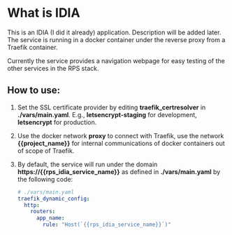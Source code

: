 # What is IDIA

This is an IDIA (I did it already) application. Description will be added later.
The service is running in a docker container under the reverse proxy from a Traefik container.

Currently the service provides a navigation webpage for easy testing of the other services in the RPS stack.

## How to use:

1. Set the SSL certificate provider by editing **traefik_certresolver** in **./vars/main.yaml**. E.g., **letsencrypt-staging** for development, **letsencrypt** for production.

2. Use the docker network **proxy** to connect with Traefik, use the network **{{project_name}}** for internal communications of docker containers out of scope of Traefik.

3. By default, the service will run under the domain **https://{{rps_idia_service_name}}** as defined in **./vars/main.yaml** by the following code:
   ```yaml
   # ./vars/main.yaml
   traefik_dynamic_config:
     http:
       routers:
         app_name:
           rule: "Host(`{{rps_idia_service_name}}`)"
   ```
